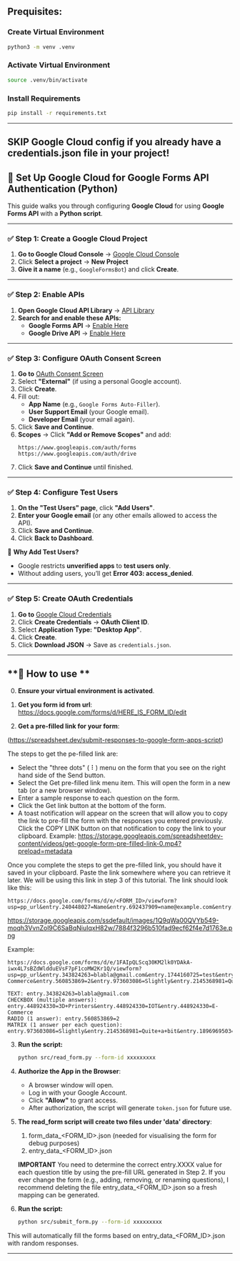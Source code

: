 
## Prequisites:

### **Create Virtual Environment**

```sh
python3 -m venv .venv
```

### **Activate Virtual Environment**

```sh
source .venv/bin/activate
```

### **Install Requirements**

```sh
pip install -r requirements.txt
```

--- 
## SKIP Google Cloud config if you already have a credentials.json file in your project!

## **🚀 Set Up Google Cloud for Google Forms API Authentication (Python)**
This guide walks you through configuring **Google Cloud** for using **Google Forms API** with a **Python script**.

---

### **✅ Step 1: Create a Google Cloud Project**
1. **Go to Google Cloud Console** → [Google Cloud Console](https://console.cloud.google.com/)
2. Click **Select a project** → **New Project**
3. **Give it a name** (e.g., `GoogleFormsBot`) and click **Create**.

---

### **✅ Step 2: Enable APIs**
1. **Open Google Cloud API Library** → [API Library](https://console.cloud.google.com/apis/library)
2. **Search for and enable these APIs:**
   - **Google Forms API** → [Enable Here](https://console.cloud.google.com/apis/library/forms.googleapis.com)
   - **Google Drive API** → [Enable Here](https://console.cloud.google.com/apis/library/drive.googleapis.com)

---

### **✅ Step 3: Configure OAuth Consent Screen**
1. **Go to** [OAuth Consent Screen](https://console.cloud.google.com/apis/credentials/consent)
2. Select **"External"** (if using a personal Google account).
3. Click **Create**.
4. Fill out:
   - **App Name** (e.g., `Google Forms Auto-Filler`).
   - **User Support Email** (your Google email).
   - **Developer Email** (your email again).
5. Click **Save and Continue**.
6. **Scopes** → Click **"Add or Remove Scopes"** and add:
   ```
   https://www.googleapis.com/auth/forms
   https://www.googleapis.com/auth/drive
   ```
7. Click **Save and Continue** until finished.

---

### **✅ Step 4: Configure Test Users**

1. **On the "Test Users" page**, click **"Add Users"**.
2. **Enter your Google email** (or any other emails allowed to access the API).
3. Click **Save and Continue**.
4. Click **Back to Dashboard**.

🔹 **Why Add Test Users?**
   - Google restricts **unverified apps** to **test users only**.
   - Without adding users, you’ll get **Error 403: access_denied**.

---

### **✅ Step 5: Create OAuth Credentials**
1. **Go to** [Google Cloud Credentials](https://console.cloud.google.com/apis/credentials)
2. Click **Create Credentials** → **OAuth Client ID**.
3. Select **Application Type: "Desktop App"**.
4. Click **Create**.
5. Click **Download JSON** → Save as `credentials.json`.

---

## **🚀  How to use **



0. **Ensure your virtual environment is activated**.


1. **Get you form id from url**:
 https://docs.google.com/forms/d/HERE_IS_FORM_ID/edit 

2. **Get a pre-filled link for your form**: 

(https://spreadsheet.dev/submit-responses-to-google-form-apps-script)

The steps to get the pe-filled link are:
- Select the "three dots" ( ⠇) menu on the form that you see on the right hand side of the Send button.
- Select the Get pre-filled link menu item. This will open the form in a new tab (or a new browser window).
- Enter a sample response to each question on the form.
- Click the Get link button at the bottom of the form.
- A toast notification will appear on the screen that will allow you to copy the link to pre-fill the form with the responses you entered previously. Click the COPY LINK button on that notification to copy the link to your clipboard.
Example: https://storage.googleapis.com/spreadsheetdev-content/videos/get-google-form-pre-filled-link-0.mp4?preload=metadata

Once you complete the steps to get the pre-filled link, you should have it saved in your clipboard. Paste the link somewhere where you can retrieve it later. We will be using this link in step 3 of this tutorial.
The link should look like this:

```
https://docs.google.com/forms/d/e/<FORM_ID>/viewform?usp=pp_url&entry.240448027=Name&entry.692437909=name@example.com&entry.211305940=Hiking&entry.1158868403=Museum+visit&entry.1576266760=No+meat+or+poultry&entry.1576266760=No+eggs&entry.1576266760=__other_option__&entry.1576266760.other_option_response=No+nuts+please
```

https://storage.googleapis.com/ssdefault/images/1Q9qWa00QVYb549-moqh3VvnZol9C6SaBqNiuIqxH82w/7884f3296b510fad9ecf62f4e7d1763e.png

Example:
```
https://docs.google.com/forms/d/e/1FAIpQLScq30KM2lk0YDAkA-iwx4L7sBZdWldduEVsF7pF1coMW2Kr1Q/viewform?usp=pp_url&entry.343824263=blabla@gmail.com&entry.1744160725=test&entry.448924330=3D+Printers&entry.448924330=IOT&entry.448924330=E-Commerce&entry.560853869=2&entry.973603086=Slightly&entry.2145368981=Quite+a+bit&entry.1896969503=Moderately&entry.38137748=dfff&entry.1488704822=Rom&entry.1604402633=dd
```

```
TEXT: entry.343824263=blabla@gmail.com
CHECKBOX (multiple answers): entry.448924330=3D+Printers&entry.448924330=IOT&entry.448924330=E-Commerce  
RADIO (1 answer): entry.560853869=2
MATRIX (1 answer per each question): entry.973603086=Slightly&entry.2145368981=Quite+a+bit&entry.1896969503=Moderately
```


3. **Run the script:**
   ```sh
   python src/read_form.py --form-id xxxxxxxxx
   ```

4. **Authorize the App in the Browser**:
   - A browser window will open.
   - Log in with your Google Account.
   - Click **"Allow"** to grant access.
   - After authorization, the script will generate `token.json` for future use.

5. **The read_form script will create two files under 'data' directory**:

    1. form_data_<FORM_ID>.json (needed for visualising the form for debug purposes)
    2. entry_data_<FORM_ID>.json

    **IMPORTANT**
    You need to determine the correct entry.XXXX value for each question title by using the pre-fill URL generated in Step 2.
    If you ever change the form (e.g., adding, removing, or renaming questions), I recommend deleting the file entry_data_<FORM_ID>.json so a fresh mapping can be generated.

6. **Run the script:**
   ```sh
   python src/submit_form.py --form-id xxxxxxxxx
   ```

This will automatically fill the forms based on entry_data_<FORM_ID>.json with random responses.

---
